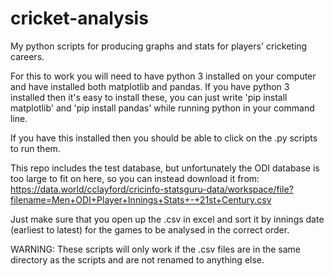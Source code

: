 # cricket-analysis
My python scripts for producing graphs and stats for players' cricketing careers.


For this to work you will need to have python 3 installed on your computer and have installed both matplotlib and pandas.
If you have python 3 installed then it's easy to install these, you can just write 'pip install matplotlib' and 'pip install pandas' while running python in your command line.

If you have this installed then you should be able to click on the .py scripts to run them.

This repo includes the test database, but unfortunately the ODI database is too large to fit on here, so you can instead download it from:
https://data.world/cclayford/cricinfo-statsguru-data/workspace/file?filename=Men+ODI+Player+Innings+Stats+-+21st+Century.csv

Just make sure that you open up the .csv in excel and sort it by innings date (earliest to latest) for the games to be analysed in the correct order.

WARNING:
These scripts will only work if the .csv files are in the same directory as the scripts and are not renamed to anything else.
